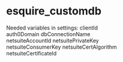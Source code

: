 # esquire_customdb
Needed variables in settings:
clientId	
auth0Domain	
dbConnectionName	
netsuiteAccountId
netsuitePrivateKey	
netsuiteConsumerKey	
netsuiteCertAlgorithm	
netsuiteCertificateId
